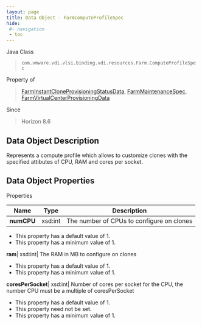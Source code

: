 ```yaml
---
layout: page
title: Data Object - FarmComputeProfileSpec
hide:
 #- navigation
 - toc
---
```






Java Class  
> `com.vmware.vdi.vlsi.binding.vdi.resources.Farm.ComputeProfileSpec`

Property of  
> [FarmInstantCloneProvisioningStatusData](vdi.resources.Farm.InstantCloneProvisioningStatusData.md#field_detail), [FarmMaintenanceSpec](vdi.resources.Farm.MaintenanceSpec.md#field_detail), [FarmVirtualCenterProvisioningData](vdi.resources.Farm.VirtualCenterProvisioningData.md#field_detail)

Since  
> Horizon 8.6


## Data Object Description 

Represents a compute profile which allows to customize clones with the specified attibutes of CPU, RAM and cores per socket. 

## Data Object Properties

Properties

Name |  Type |  Description   
---|---|---  
**numCPU**|  xsd:int|  The number of CPUs to configure on clones   


  * This property has a default value of 1.
  * This property has a minimum value of 1. 

  
**ram**|  xsd:int|  The RAM in MB to configure on clones   


  * This property has a default value of 1.
  * This property has a minimum value of 1. 

  
**coresPerSocket**|  xsd:int|  Number of cores per socket for the CPU, the number CPU must be a multiple of coresPerSocket   


  * This property has a default value of 1.
 * This property need not be set.
  * This property has a minimum value of 1. 

  
  

  
